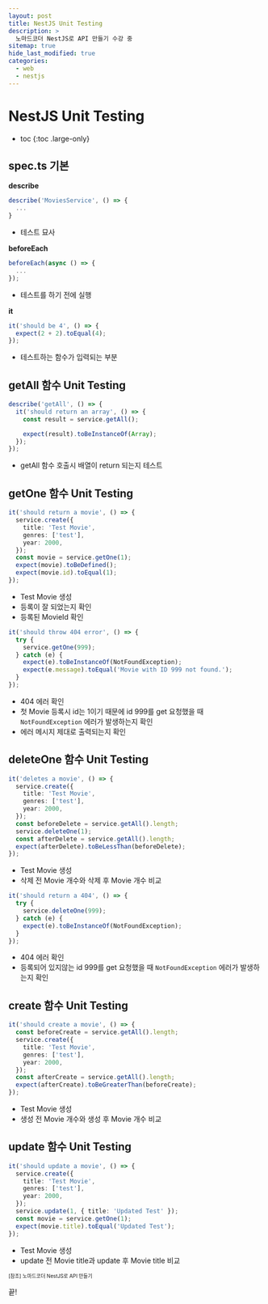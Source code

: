 ```yaml
---
layout: post
title: NestJS Unit Testing
description: >
  노마드코더 NestJS로 API 만들기 수강 중
sitemap: true
hide_last_modified: true
categories:
  - web
  - nestjs
---
```


# NestJS Unit Testing

- toc
{:toc .large-only}

## spec.ts 기본

**describe**

```ts
describe('MoviesService', () => {
  ...
}
```

- 테스트 묘사

**beforeEach**

```ts
beforeEach(async () => {
  ...
});
```

- 테스트를 하기 전에 실행

**it**

```ts
it('should be 4', () => {
  expect(2 + 2).toEqual(4);
});
```

- 테스트하는 함수가 입력되는 부분

## getAll 함수 Unit Testing

```ts
describe('getAll', () => {
  it('should return an array', () => {
    const result = service.getAll();

    expect(result).toBeInstanceOf(Array);
  });
});
```

- getAll 함수 호출시 배열이 return 되는지 테스트

## getOne 함수 Unit Testing

```ts
it('should return a movie', () => {
  service.create({
    title: 'Test Movie',
    genres: ['test'],
    year: 2000,
  });
  const movie = service.getOne(1);
  expect(movie).toBeDefined();
  expect(movie.id).toEqual(1);
});
```

- Test Movie 생성
- 등록이 잘 되었는지 확인
- 등록된 MovieId 확인

```ts
it('should throw 404 error', () => {
  try {
    service.getOne(999);
  } catch (e) {
    expect(e).toBeInstanceOf(NotFoundException);
    expect(e.message).toEqual('Movie with ID 999 not found.');
  }
});
```

- 404 에러 확인
- 첫 Movie 등록시 id는 1이기 때문에 id 999를 get 요청했을 때 `NotFoundException` 에러가 발생하는지 확인
- 에러 메시지 제대로 출력되는지 확인

## deleteOne 함수 Unit Testing

```ts
it('deletes a movie', () => {
  service.create({
    title: 'Test Movie',
    genres: ['test'],
    year: 2000,
  });
  const beforeDelete = service.getAll().length;
  service.deleteOne(1);
  const afterDelete = service.getAll().length;
  expect(afterDelete).toBeLessThan(beforeDelete);
});
```

- Test Movie 생성
- 삭제 전 Movie 개수와 삭제 후 Movie 개수 비교

```ts
it('should return a 404', () => {
  try {
    service.deleteOne(999);
  } catch (e) {
    expect(e).toBeInstanceOf(NotFoundException);
  }
});
```

- 404 에러 확인
- 등록되어 있지않는 id 999를 get 요청했을 때 `NotFoundException` 에러가 발생하는지 확인


## create 함수 Unit Testing

```ts
it('should create a movie', () => {
  const beforeCreate = service.getAll().length;
  service.create({
    title: 'Test Movie',
    genres: ['test'],
    year: 2000,
  });
  const afterCreate = service.getAll().length;
  expect(afterCreate).toBeGreaterThan(beforeCreate);
});
```

- Test Movie 생성
- 생성 전 Movie 개수와 생성 후 Movie 개수 비교

## update 함수 Unit Testing

```ts
it('should update a movie', () => {
  service.create({
    title: 'Test Movie',
    genres: ['test'],
    year: 2000,
  });
  service.update(1, { title: 'Updated Test' });
  const movie = service.getOne(1);
  expect(movie.title).toEqual('Updated Test');
});
```

- Test Movie 생성
- update 전 Movie title과 update 후 Movie title 비교


<span style="font-size:70%">[참조] 노마드코더 NestJS로 API 만들기

끝!
